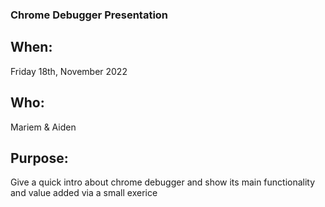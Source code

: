 ### Chrome Debugger Presentation

## When:

Friday 18th, November 2022

## Who:

Mariem & Aiden

## Purpose:

Give a quick intro about chrome debugger and show its main functionality and value added via a small exerice
